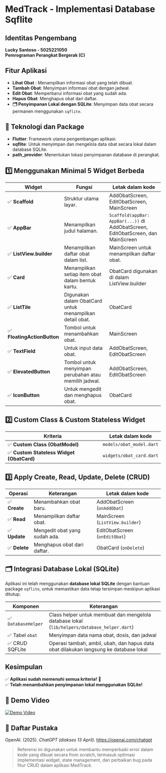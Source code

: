 # MedTrack - Implementasi Database Sqflite 


## Identitas Pengembang

**Lucky Santoso - 5025221050**  
**Pemrograman Perangkat Bergerak (C)**

## Fitur Aplikasi

- **Lihat Obat** : Menampilkan informasi obat yang telah dibuat.
- **Tambah Obat**: Menyimpan informasi obat dengan jadwal.
- **Edit Obat**: Memperbarui informasi obat yang sudah ada.
- **Hapus Obat**: Menghapus obat dari daftar.
- **🗂️ Penyimpanan Lokal dengan SQLite**: Menyimpan data obat secara permanen menggunakan `sqflite`.

## 🔧 Teknologi dan Package

- **Flutter**: Framework utama pengembangan aplikasi.
- **sqflite**: Untuk menyimpan dan mengelola data obat secara lokal dalam database SQLite.
- **path_provider**: Menentukan lokasi penyimpanan database di perangkat.

## 1️⃣ Menggunakan Minimal 5 Widget Berbeda

| Widget                      | Fungsi                                                  | Letak dalam kode                                                                 |
| --------------------------- | ------------------------------------------------------- | -------------------------------------------------------------------------------- |
| ✅ **Scaffold**             | Struktur utama layar.                                   | AddObatScreen, EditObatScreen, MainScreen                                        |
| ✅ **AppBar**               | Menampilkan judul halaman.                              | `Scaffold(appBar: AppBar(...))` di AddObatScreen, EditObatScreen, dan MainScreen |
| ✅ **ListView.builder**     | Menampilkan daftar obat dalam list.                     | MainScreen untuk menampilkan daftar obat.                                        |
| ✅ **Card**                 | Menampilkan setiap item obat dalam bentuk kartu.        | ObatCard digunakan di dalam ListView.builder                                     |
| ✅ **ListTile**             | Digunakan dalam ObatCard untuk menampilkan detail obat. | ObatCard                                                                         |
| ✅ **FloatingActionButton** | Tombol untuk menambahkan obat.                          | MainScreen                                                                       |
| ✅ **TextField**            | Untuk input data obat.                                  | AddObatScreen, EditObatScreen                                                    |
| ✅ **ElevatedButton**       | Tombol untuk menyimpan perubahan atau memilih jadwal.   | AddObatScreen, EditObatScreen                                                    |
| ✅ **IconButton**           | Untuk mengedit dan menghapus obat.                      | ObatCard                                                                         |

## 2️⃣ Custom Class & Custom Stateless Widget

| Kriteria                                  | Letak dalam kode         |
| ----------------------------------------- | ------------------------ |
| ✅ **Custom Class (ObatModel)**           | `models/obat_model.dart` |
| ✅ **Custom Stateless Widget (ObatCard)** | `widgets/obat_card.dart` |

## 3️⃣ Apply Create, Read, Update, Delete (CRUD)

| Operasi       | Keterangan                    | Letak dalam kode                |
| ------------- | ----------------------------- | ------------------------------- |
| ✅ **Create** | Menambahkan obat baru.        | AddObatScreen (`onAddObat`)     |
| ✅ **Read**   | Menampilkan daftar obat.      | MainScreen (`ListView.builder`) |
| ✅ **Update** | Mengedit obat yang sudah ada. | EditObatScreen (`onEditObat`)   |
| ✅ **Delete** | Menghapus obat dari daftar.   | ObatCard (`onDelete`)           |

## 🗂️ Integrasi Database Lokal (SQLite)

Aplikasi ini telah menggunakan **database lokal SQLite** dengan bantuan package `sqflite`, untuk memastikan data tetap tersimpan meskipun aplikasi ditutup.

| Komponen            | Keterangan                                                                                   |
| ------------------- | -------------------------------------------------------------------------------------------- |
| ✅ `DatabaseHelper` | Class helper untuk membuat dan mengelola database lokal (`lib/helpers/database_helper.dart`) |
| ✅ Tabel `obat`     | Menyimpan data nama obat, dosis, dan jadwal                                                  |
| ✅ CRUD SQFLite      | Operasi tambah, ambil, ubah, dan hapus data obat dilakukan langsung ke database lokal        |

## Kesimpulan

✅ **Aplikasi sudah memenuhi semua kriteria!** 🚀  
✅ **Telah menambahkan penyimpanan lokal menggunakan SQLite!**

## 🎥 Demo Video
[![Demo Video](https://img.youtube.com/vi/hgBGHqndaL0/0.jpg)](https://youtu.be/hgBGHqndaL0)

## 📌 Daftar Pustaka

OpenAI. (2025). _ChatGPT (diakses 13 April)_. https://openai.com/chatgpt

> Referensi ini digunakan untuk membantu memperbaiki error dalam kode yang dibuat secara from scratch, termasuk optimasi implementasi widget, state management, dan perbaikan bug pada fitur CRUD dalam aplikasi MedTrack.
